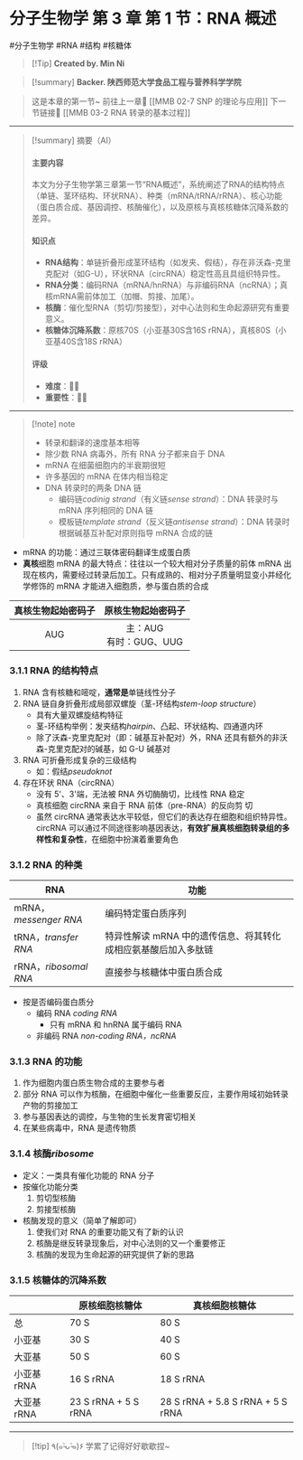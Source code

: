 # 分子生物学 第 3 章 第 1 节：RNA 概述
#分子生物学 #RNA #结构 #核糖体


> [!Tip] **Created by. Min Ni**

> [!summary] **Backer. 陕西师范大学食品工程与营养科学学院**

> 这是本章的第一节~
> 前往上一章🚀 [[MMB 02-7 SNP 的理论与应用]]
> 下一节链接🔗 [[MMB 03-2 RNA 转录的基本过程]]

---

> [!summary] 摘要（AI）
> #### 主要内容
> 本文为分子生物学第三章第一节“RNA概述”，系统阐述了RNA的结构特点（单链、茎环结构、环状RNA）、种类（mRNA/tRNA/rRNA）、核心功能（蛋白质合成、基因调控、核酶催化），以及原核与真核核糖体沉降系数的差异。
> #### 知识点
> - **RNA结构**：单链折叠形成茎环结构（如发夹、假结），存在非沃森-克里克配对（如G-U），环状RNA（circRNA）稳定性高且具组织特异性。
> - **RNA分类**：编码RNA（mRNA/hnRNA）与非编码RNA（ncRNA）；真核mRNA需前体加工（加帽、剪接、加尾）。
> - **核酶**：催化型RNA（剪切/剪接型），对中心法则和生命起源研究有重要意义。
> - **核糖体沉降系数**：原核70S（小亚基30S含16S rRNA），真核80S（小亚基40S含18S rRNA）
> #### 评级
> - **难度**：🌿🌿
> - **重要性**：🌟🌟

---

> [!note] note
>- 转录和翻译的速度基本相等
>- 除少数 RNA 病毒外，所有 RNA 分子都来自于 DNA 
>- mRNA 在细菌细胞内的半衰期很短
>- 许多基因的 mRNA 在体内相当稳定
>- DNA 转录时的两条 DNA 链
>	- 编码链*codinig strand*（有义链*sense strand*）：DNA 转录时与 mRNA 序列相同的 DNA 链
>	- 模板链*template strand*（反义链*antisense strand*）：DNA 转录时根据碱基互补配对原则指导 mRNA 合成的链


- mRNA 的功能：通过三联体密码翻译生成蛋白质
- **真核**细胞 mRNA 的最大特点：往往以一个较大相对分子质量的前体 mRNA 出现在核内，需要经过转录后加工。只有成熟的、相对分子质量明显变小并经化学修饰的 mRNA 才能进入细胞质，参与蛋白质的合成

| 真核生物起始密码子 |      原核生物起始密码子      |
| :-------: | :-----------------: |
|    AUG    | 主：AUG<br>有时：GUG、UUG |
### 3.1.1 RNA 的结构特点
1. RNA 含有核糖和嘧啶，**通常是**单链线性分子
2. RNA 链自身折叠形成局部双螺旋（茎-环结构*stem-loop structure*）
	- 具有大量双螺旋结构特征
	- 茎-环结构举例：发夹结构*hairpin*、凸起、环状结构、四通道内环
	- 除了沃森-克里克配对（即：碱基互补配对）外，RNA 还具有额外的非沃森-克里克配对的碱基，如 G-U 碱基对
3. RNA 可折叠形成复杂的三级结构
	- 如：假结*pseudoknot*
4. 存在环状 RNA（circRNA）
	- 没有 5'、3'端，无法被 RNA 外切酶酶切，比线性 RNA 稳定
	- 真核细胞 circRNA 来自于 RNA 前体（pre-RNA）的反向剪 切
	- 虽然 circRNA 通常表达水平较低，但它们的表达存在细胞和组织特异性。circRNA 可以通过不同途径影响基因表达，**有效扩展真核细胞转录组的多样性和复杂性**，在细胞中扮演着重要角色
### 3.1.2 RNA 的种类

| RNA                  | 功能                                 |
| -------------------- | ---------------------------------- |
| mRNA，*messenger RNA* | 编码特定蛋白质序列                          |
| tRNA，*transfer RNA*  | 特异性解读 mRNA 中的遗传信息、将其转化成相应氨基酸后加入多肽链 |
| rRNA，*ribosomal RNA* | 直接参与核糖体中蛋白质合成                      |
- 按是否编码蛋白质分
	- 编码 RNA *coding RNA*
		- 只有 mRNA 和 hnRNA 属于编码 RNA
	- 非编码 RNA *non-coding RNA，ncRNA*
### 3.1.3 RNA 的功能
1. 作为细胞内蛋白质生物合成的主要参与者
2. 部分 RNA 可以作为核酶，在细胞中催化一些重要反应，主要作用域初始转录产物的剪接加工
3. 参与基因表达的调控，与生物的生长发育密切相关
4. 在某些病毒中，RNA 是遗传物质
### 3.1.4 核酶*ribosome*
- 定义：一类具有催化功能的 RNA 分子
- 按催化功能分类
	1. 剪切型核酶
	2. 剪接型核酶
- 核酶发现的意义（简单了解即可）
	1. 使我们对 RNA 的重要功能又有了新的认识
	2. 核酶是继反转录现象后，对中心法则的又一个重要修正
	3. 核酶的发现为生命起源的研究提供了新的思路
### 3.1.5 核糖体的沉降系数

|          | 原核细胞核糖体              | 真核细胞核糖体                           |
| -------- | -------------------- | --------------------------------- |
| 总        | 70 S                 | 80 S                              |
| 小亚基      | 30 S                 | 40 S                              |
| 大亚基      | 50 S                 | 60 S                              |
| 小亚基 rRNA | 16 S rRNA            | 18 S rRNA                         |
| 大亚基 rRNA | 23 S rRNA + 5 S rRNA | 28 S rRNA + 5.8 S rRNA + 5 S rRNA |

---
> [!tip] ٩(๑˃̵ᴗ˂̵๑)۶ 学累了记得好好歇歇捏~
